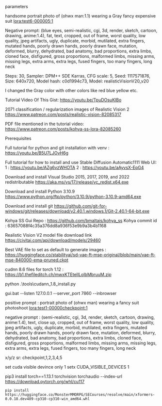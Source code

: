
parameters

handsome portrait photo of (ohwx man:1.1) wearing a Gray fancy expensive suit <lora:test6-000005:1>

Negative prompt: (blue eyes, semi-realistic, cgi, 3d, render, sketch, cartoon, drawing, anime:1.4), fat, text, cropped, out of frame, worst quality, low quality, jpeg artifacts, ugly, duplicate, morbid, mutilated, extra fingers, mutated hands, poorly drawn hands, poorly drawn face, mutation, deformed, blurry, dehydrated, bad anatomy, bad proportions, extra limbs, cloned face, disfigured, gross proportions, malformed limbs, missing arms, missing legs, extra arms, extra legs, fused fingers, too many fingers, long neck

Steps: 30, Sampler: DPM++ SDE Karras, CFG scale: 5, Seed: 1117571876, Size: 640x720, Model hash: c0d1994c73, Model: realisticVisionV20_v20

I changed the Gray color with other colors like red blue yellow etc.


Tutorial Video Of This Gist:
https://youtu.be/TpuDOsuKIBo

2071 classification / regularization images of Realistic Vision 2
https://www.patreon.com/posts/realistic-vision-82085317

PDF file mentioned in the tutorial video:
https://www.patreon.com/posts/kohya-ss-lora-82085260

Prerequisites

Full tutorial for python and git installation with venv : 
https://youtu.be/B5U7LJOvH6g

Full tutorial for how to install and use Stable Diffusion Automatic1111 Web UI: 
1 : https://youtu.be/AZg6vzWHOTA
2 : https://youtu.be/aAyvsX-EpG4 

Download and install Visual Studio 2015, 2017, 2019, and 2022 redistributable 
https://aka.ms/vs/17/release/vc_redist.x64.exe 

Download and install Python 3.10.9
https://www.python.org/ftp/python/3.10.9/python-3.10.9-amd64.exe 

Download and install git
https://github.com/git-for-windows/git/releases/download/v2.40.1.windows.1/Git-2.40.1-64-bit.exe 

Kohya SS Gui Repo : https://github.com/bmaltais/kohya_ss 
Kohya commit id : 63657088f4c35a376dd8a936f53e9b9a3b4b1168

Realistic Vision V2 model file download link
https://civitai.com/api/download/models/29460 

Best VAE file to set as default to generate images : https://huggingface.co/stabilityai/sd-vae-ft-mse-original/blob/main/vae-ft-mse-840000-ema-pruned.ckpt 

cudnn 8.6 files for torch 1.12 : https://b1.thefileditch.ch/mwxKTEtelILoIbMbruuM.zip

python .\tools\cudann_1.8_install.py

gui.bat --listen 127.0.0.1 --server_port 7860 --inbrowser

positive prompt : portrait photo of (ohwx man) wearing a fancy suit photoshoot   <lora:test1-00000checkpoint:1>

negative prompt : (semi-realistic, cgi, 3d, render, sketch, cartoon, drawing, anime:1.4), text, close up, cropped, out of frame, worst quality, low quality, jpeg artifacts, ugly, duplicate, morbid, mutilated, extra fingers, mutated hands, poorly drawn hands, poorly drawn face, mutation, deformed, blurry, dehydrated, bad anatomy, bad proportions, extra limbs, cloned face, disfigured, gross proportions, malformed limbs, missing arms, missing legs, extra arms, extra legs, fused fingers, too many fingers, long neck

x/y/z sr: checkpoint,1,2,3,4,5

set cuda visible devince only 1
setx CUDA_VISIBLE_DEVICES 1

pip3 install torch==1.13.1 torchvision torchaudio --index-url https://download.pytorch.org/whl/cu117

```pip install https://huggingface.co/MonsterMMORPG/SECourses/resolve/main/xformers-0.0.18.dev489-cp310-cp310-win_amd64.whl```
